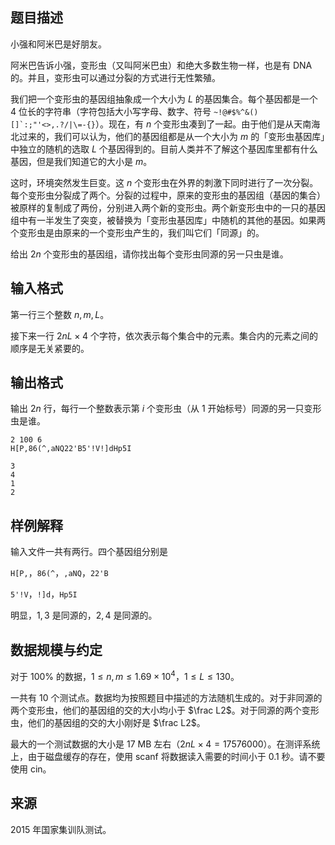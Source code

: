 ## 题目描述

小强和阿米巴是好朋友。

阿米巴告诉小强，变形虫（又叫阿米巴虫）和绝大多数生物一样，也是有 DNA 的。并且，变形虫可以通过分裂的方式进行无性繁殖。

我们把一个变形虫的基因组抽象成一个大小为 $L$ 的基因集合。每个基因都是一个 $4$ 位长的字符串（字符包括大小写字母、数字、符号 ``~!@#$%^&()[]`:;"'<>,.?/|\=-{}``）。现在，有 $n$ 个变形虫凑到了一起。由于他们是从天南海北过来的，我们可以认为，他们的基因组都是从一个大小为 $m$ 的「变形虫基因库」中独立的随机的选取 $L$ 个基因得到的。目前人类并不了解这个基因库里都有什么基因，但是我们知道它的大小是 $m$。

这时，环境突然发生巨变。这 $n$ 个变形虫在外界的刺激下同时进行了一次分裂。每个变形虫分裂成了两个。分裂的过程中，原来的变形虫的基因组（基因的集合）被原样的复制成了两份，分别进入两个新的变形虫。两个新变形虫中的一只的基因组中有一半发生了突变，被替换为「变形虫基因库」中随机的其他的基因。如果两个变形虫是由原来的一个变形虫产生的，我们叫它们「同源」的。

给出 $2n$ 个变形虫的基因组，请你找出每个变形虫同源的另一只虫是谁。

## 输入格式

第一行三个整数 $n,m,L$。

接下来一行 $2nL\times 4$ 个字符，依次表示每个集合中的元素。集合内的元素之间的顺序是无关紧要的。

## 输出格式

输出 $2n$ 行，每行一个整数表示第 $i$ 个变形虫（从 $1$ 开始标号）同源的另一只变形虫是谁。

```input1
2 100 6
H[P,86(^,aNQ22'B5'!V!]dHp5I
```

```output1
3
4
1
2
```

## 样例解释

输入文件一共有两行。四个基因组分别是

`H[P,`，`86(^`，`,aNQ`，`22'B`

`5'!V`，`!]d`，`Hp5I`

明显，$1,3$ 是同源的，$2,4$ 是同源的。

## 数据规模与约定

对于 $100\%$ 的数据，$1\leq n,m\leq 1.69\times 10^4$，$1\leq L\leq 130$。

一共有 $10$ 个测试点。数据均为按照题目中描述的方法随机生成的。对于非同源的两个变形虫，他们的基因组的交的大小均小于 $\frac L2$。对于同源的两个变形虫，他们的基因组的交的大小刚好是 $\frac L2$。

最大的一个测试数据的大小是 $17$ MB 左右（$2nL\times 4=17576000$）。在测评系统上，由于磁盘缓存的存在，使用 scanf 将数据读入需要的时间小于 $0.1$ 秒。请不要使用 cin。

## 来源

$2015$ 年国家集训队测试。
